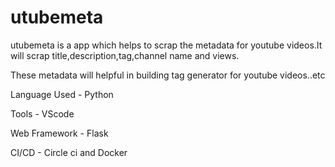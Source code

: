 # utubemeta

utubemeta is a app which helps to scrap the metadata for youtube videos.It will scrap title,description,tag,channel name and views.

These metadata will helpful in building tag generator for youtube videos..etc

Language Used - Python

Tools - VScode 

Web Framework - Flask

CI/CD - Circle ci and Docker 
